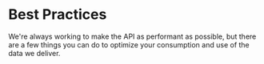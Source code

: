 # Best Practices

We're always working to make the API as performant as possible, but there are a few things you can do to optimize your consumption and use of the data we deliver.
